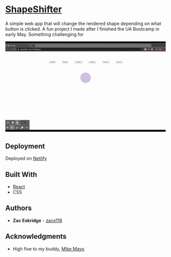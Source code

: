 # [ShapeShifter](https://shapeshifter-zace118.netlify.app/)
A simple web app that will change the rendered shape depending on what button is clicked. A fun project I made after I finished the UA Bootcamp in early May. Something challenging for 

![GIF](/public/img/shapeshifter.gif)


## Deployment

Deployed on [Netlify](https://www.netlify.com/)

## Built With

* [React](https://reactjs.org/) 
* CSS


## Authors

* **Zac Eskridge** - [zace118](https://github.com/zace118)


## Acknowledgments

* High five to my buddy, [Mike Mayo](https://github.com/Magic-Mayo)
